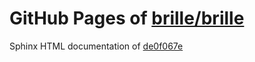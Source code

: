 GitHub Pages of [brille/brille](https://github.com/brille/brille.git)
======================================
Sphinx HTML documentation of [de0f067e](https://github.com/brille/brille/tree/de0f067e26008b4be506ab5e619e63374db44a8b)

